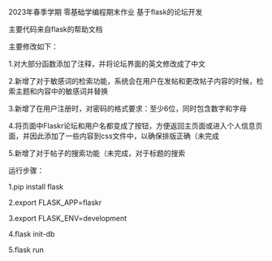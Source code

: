 2023年春季学期 零基础学编程期末作业 基于flask的论坛开发

主要代码来自flask的帮助文档

主要修改如下：

1.对大部分函数添加了注释，并将论坛界面的英文修改成了中文

2.新增了对于敏感词的检索功能，系统会在用户在发帖和更改帖子内容的时候，检索主题和内容中的敏感词并替换

3.新增了在用户注册时，对密码的格式要求：至少6位，同时包含数字和字母

4.将页面中Flaskr论坛和用户名都变成了按钮，方便返回主页面或进入个人信息页面，并因此添加了一些内容到css文件中，以确保排版正确（未完成

5.新增了对于帖子的搜索功能（未完成，对于标题的搜索


运行步骤：

1.pip install flask

2.export FLASK_APP=flaskr

3.export FLASK_ENV=development

4.flask init-db

5.flask run